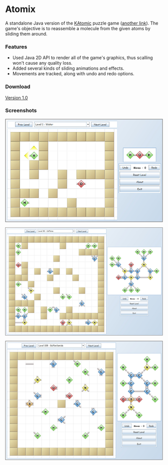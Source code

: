 # Atomix

A standalone Java version of the [KAtomic](https://games.kde.org/game.php?game=katomic) puzzle game ([another link](http://kp-atomix.googlecode.com/hg/index.html)). The game's objective is to reassemble a molecule from the given atoms by sliding them around.

### Features

* Used Java 2D API to render all of the game's graphics, thus scalling won't cause any quality loss.
* Added several kinds of sliding animations and effects.
* Movements are tracked, along with undo and redo options.

### Download

[Version 1.0](https://github.com/bishoybassem/atomix/releases/download/v1.0/Atomix.v1.0.jar)

### Screenshots

![screen1](/screenshots/screen1.jpg)

![screen2](/screenshots/screen2.jpg)

![screen3](/screenshots/screen3.jpg)
